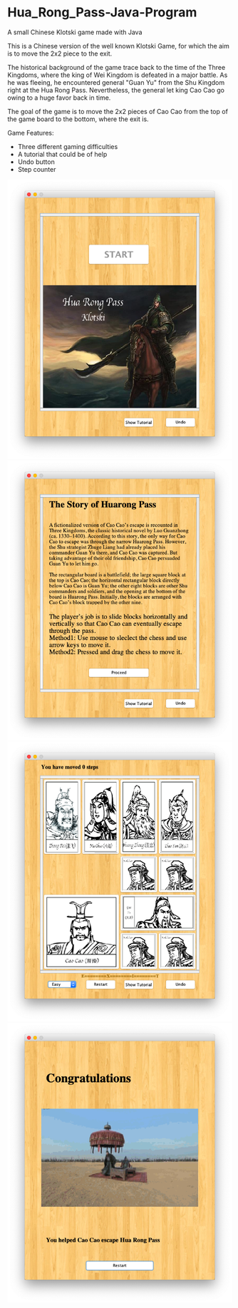 # Hua_Rong_Pass-Java-Program
A small Chinese Klotski game made with Java

This is a Chinese version of the well known Klotski Game, for which the aim is to move the 2x2 piece to the exit.

The historical background of the game trace back to the time of the Three Kingdoms, where the king of Wei Kingdom is defeated in a major battle. As he was fleeing, he encountered general "Guan Yu" from the Shu Kingdom right at the Hua Rong Pass. Nevertheless, the general let king Cao Cao go owing to a huge favor back in time.

The goal of the game is to move the 2x2 pieces of Cao Cao from the top of the game board to the bottom, where the exit is.

Game Features:
- Three different gaming difficulties
- A tutorial that could be of help
- Undo button
- Step counter

<img src="Walkthrough/Cover.png">
<img src="Walkthrough/Instructions.png">
<img src="Walkthrough/Game.png">
<img src="Walkthrough/Win.png">
